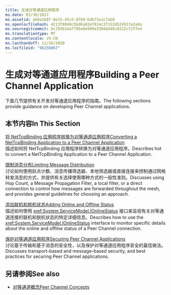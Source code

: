 ```yaml
---
title: 生成对等通道应用程序
ms.date: 03/30/2017
ms.assetid: a69a1b8f-8e15-45c5-87b8-bdb71e1c7ab8
ms.openlocfilehash: 4213f8049c5bd6a82ef814c3f152d52491fe2a8a
ms.sourcegitcommit: bc293b14af795e0e999e3304dd40c0222cf2ffe4
ms.translationtype: MT
ms.contentlocale: zh-CN
ms.lasthandoff: 11/26/2020
ms.locfileid: "96256867"
---
```

# <a name="building-a-peer-channel-application"></a><span data-ttu-id="10449-102">生成对等通道应用程序</span><span class="sxs-lookup"><span data-stu-id="10449-102">Building a Peer Channel Application</span></span>

<span data-ttu-id="10449-103">下面几节提供有关开发对等通道应用程序的指南。</span><span class="sxs-lookup"><span data-stu-id="10449-103">The following sections provide guidance on developing Peer Channel applications.</span></span>  
  
## <a name="in-this-section"></a><span data-ttu-id="10449-104">本节内容</span><span class="sxs-lookup"><span data-stu-id="10449-104">In This Section</span></span>  

 [<span data-ttu-id="10449-105">将 NetTcpBinding 应用程序转换为对等通道应用程序</span><span class="sxs-lookup"><span data-stu-id="10449-105">Converting a NetTcpBinding Application to a Peer Channel Application</span></span>](converting-a-nettcpbinding-application-to-a-peer-channel-application.md)  
 <span data-ttu-id="10449-106">描述如何将 NetTcpBinding 应用程序转换为对等通道应用程序。</span><span class="sxs-lookup"><span data-stu-id="10449-106">Describes hot to convert a NetTcpBinding Application to a Peer Channel Application.</span></span>  
  
 [<span data-ttu-id="10449-107">限制消息分布</span><span class="sxs-lookup"><span data-stu-id="10449-107">Limiting Message Distribution</span></span>](limiting-message-distribution.md)  
 <span data-ttu-id="10449-108">讨论如何使用跃点计数、消息传播筛选器、本地筛选器或直接连接来控制通过网格转发消息的方式，并提供有关选择使用哪种方式的一般性准则。</span><span class="sxs-lookup"><span data-stu-id="10449-108">Discusses using Hop Count, a Message Propagation Filter, a local filter, or a direct connection to control how messages are forwarded throughout the mesh, and provides general guidelines for choosing an approach.</span></span>  
  
 [<span data-ttu-id="10449-109">添加联机和脱机状态</span><span class="sxs-lookup"><span data-stu-id="10449-109">Adding Online and Offline Status</span></span>](adding-online-and-offline-status.md)  
 <span data-ttu-id="10449-110">描述如何使用 <xref:System.ServiceModel.IOnlineStatus> 接口来监视有关对等通道连接的联机和脱机状态的特定详细信息。</span><span class="sxs-lookup"><span data-stu-id="10449-110">Describes how to use the <xref:System.ServiceModel.IOnlineStatus> interface to monitor specific details about the online and offline status of a Peer Channel connection.</span></span>  
  
 [<span data-ttu-id="10449-111">保护对等通道应用程序</span><span class="sxs-lookup"><span data-stu-id="10449-111">Securing Peer Channel Applications</span></span>](securing-peer-channel-applications.md)  
 <span data-ttu-id="10449-112">讨论基于传输和基于消息的安全性，以及保护对等通道应用程序安全的最佳做法。</span><span class="sxs-lookup"><span data-stu-id="10449-112">Discusses transport-based and message-based security, and best practices for securing Peer Channel applications.</span></span>  
  
## <a name="see-also"></a><span data-ttu-id="10449-113">另请参阅</span><span class="sxs-lookup"><span data-stu-id="10449-113">See also</span></span>

- [<span data-ttu-id="10449-114">对等通道概念</span><span class="sxs-lookup"><span data-stu-id="10449-114">Peer Channel Concepts</span></span>](peer-channel-concepts.md)
